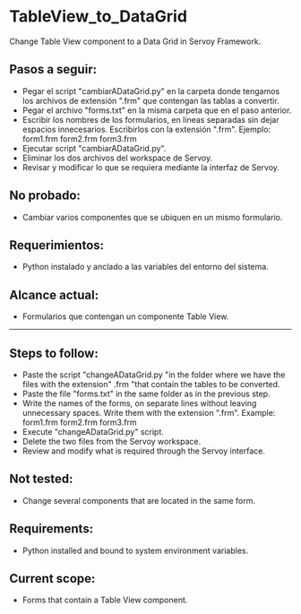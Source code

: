 # TableView_to_DataGrid
Change Table View component to a Data Grid in Servoy Framework. 

## Pasos a seguir:

* Pegar el script "cambiarADataGrid.py" en la carpeta donde tengamos los archivos de extensión ".frm" que contengan las tablas a convertir.
* Pegar el archivo "forms.txt" en la misma carpeta que en el paso anterior.
* Escribir los nombres de los formularios, en lineas separadas sin dejar espacios innecesarios. Escribirlos con la extensión ".frm". Ejemplo:
  form1.frm
  form2.frm
  form3.frm
* Ejecutar script "cambiarADataGrid.py".
* Eliminar los dos archivos del workspace de Servoy.
* Revisar y modificar lo que se requiera mediante la interfaz de Servoy.

## No probado:
* Cambiar varios componentes que se ubiquen en un mismo formulario.

## Requerimientos:
* Python instalado y anclado a las variables del entorno del sistema.

## Alcance actual:
* Formularios que contengan un componente Table View.

______________________________________________________________________________________________________________________________________________

## Steps to follow:

* Paste the script "changeADataGrid.py "in the folder where we have the files with the extension" .frm "that contain the tables to be converted.
* Paste the file "forms.txt" in the same folder as in the previous step.
* Write the names of the forms, on separate lines without leaving unnecessary spaces. Write them with the extension ".frm". Example:
  form1.frm
  form2.frm
  form3.frm
* Execute "changeADataGrid.py" script.
* Delete the two files from the Servoy workspace.
* Review and modify what is required through the Servoy interface.

## Not tested:
* Change several components that are located in the same form.

## Requirements:
* Python installed and bound to system environment variables.

## Current scope:
* Forms that contain a Table View component.
